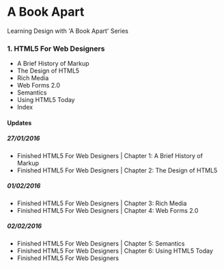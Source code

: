 # A Book Apart
Learning Design with 'A Book Apart' Series

### 1. HTML5 For Web Designers
- A Brief History of Markup
- The Design of HTML5
- Rich Media
- Web Forms 2.0
- Semantics
- Using HTML5 Today
- Index

#### Updates
##### 27/01/2016
- Finished HTML5 For Web Designers | Chapter 1: A Brief History of Markup
- Finished HTML5 For Web Designers | Chapter 2: The Design of HTML5

##### 01/02/2016
- Finished HTML5 For Web Designers | Chapter 3: Rich Media
- Finished HTML5 For Web Designers | Chapter 4: Web Forms 2.0

##### 02/02/2016
- Finished HTML5 For Web Designers | Chapter 5: Semantics
- Finished HTML5 For Web Designers | Chapter 6: Using HTML5 Today
- Finished HTML5 For Web Designers
